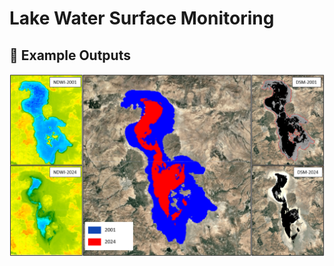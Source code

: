 # Lake Water Surface Monitoring


## 📸 Example Outputs
![image alt](https://github.com/SaeidDaliriSusefi/LakeWSE-Estimation/blob/665d0c788e3e4f44a48901a9c1b2cbbc5a00802b/Images/Lake.PNG)

